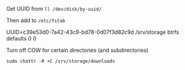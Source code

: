 Get UUID from `ll /dev/disk/by-uuid/`

Then add to `/etc/fstab`

UUID=c39e53d0-7a42-43c9-bd78-0d07f3d82c9d /srv/storage btrfs defaults 0 0

Turn off COW for certain directories (and subdirectories)

`sudo chattr -R +C /srv/storage/downloads`
